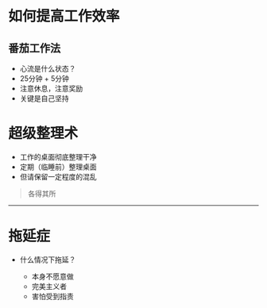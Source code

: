# 如何提高工作效率

## 番茄工作法

- 心流是什么状态？
- 25分钟 + 5分钟
- 注意休息，注意奖励
- 关键是自己坚持

# 超级整理术

- 工作的桌面彻底整理干净
- 定期（临睡前）整理桌面
- 但请保留一定程度的混乱

> 各得其所

--------------------------------------------------------------------------------

# 拖延症

- 什么情况下拖延？

  - 本身不愿意做
  - 完美主义者
  - 害怕受到指责
